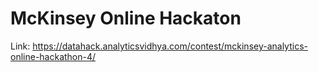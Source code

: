 # McKinsey Online Hackaton
Link: https://datahack.analyticsvidhya.com/contest/mckinsey-analytics-online-hackathon-4/
